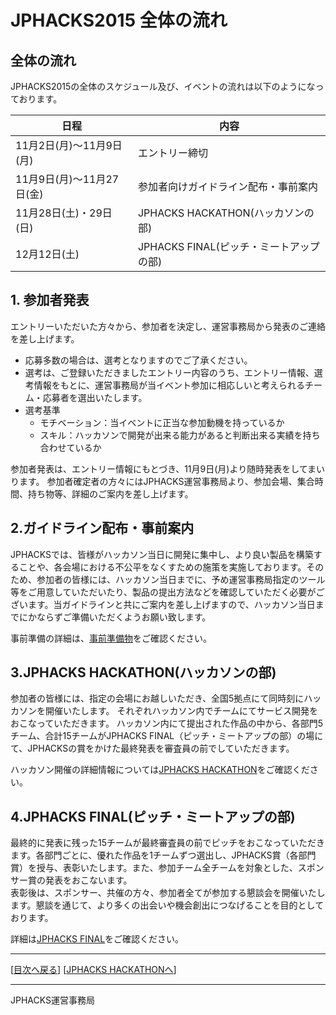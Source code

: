 # JPHACKS2015 全体の流れ
## 全体の流れ
JPHACKS2015の全体のスケジュール及び、イベントの流れは以下のようになっております。

|日程|内容|
|---|---|
|11月2日(月)〜11月9日(月)|エントリー締切|
|11月9日(月)〜11月27日(金)|参加者向けガイドライン配布・事前案内|
|11月28日(土)・29日(日)|JPHACKS HACKATHON(ハッカソンの部)|
|12月12日(土)|JPHACKS FINAL(ピッチ・ミートアップの部)|

## 1. 参加者発表
エントリーいただいた方々から、参加者を決定し、運営事務局から発表のご連絡を差し上げます。
* 応募多数の場合は、選考となりますのでご了承ください。
* 選考は、ご登録いただきましたエントリー内容のうち、エントリー情報、選考情報をもとに、運営事務局が当イベント参加に相応しいと考えられるチーム・応募者を選出いたします。
* 選考基準
  * モチベーション：当イベントに正当な参加動機を持っているか
  * スキル：ハッカソンで開発が出来る能力があると判断出来る実績を持ち合わせているか

参加者発表は、エントリー情報にもとづき、11月9日(月)より随時発表をしてまいります。
参加者確定者の方々にはJPHACKS運営事務局より、参加会場、集合時間、持ち物等、詳細のご案内を差し上げます。

## 2.ガイドライン配布・事前案内
JPHACKSでは、皆様がハッカソン当日に開発に集中し、より良い製品を構築することや、各会場における不公平をなくすための施策を実施しております。そのため、参加者の皆様には、ハッカソン当日までに、予め運営事務局指定のツール等をご用意していただいたり、製品の提出方法などを確認していただく必要がございます。当ガイドラインと共にご案内を差し上げますので、ハッカソン当日までにかならずご準備いただくようお願い致します。

事前準備の詳細は、[事前準備物](tools.md)をご確認ください。

## 3.JPHACKS HACKATHON(ハッカソンの部)
参加者の皆様には、指定の会場にお越しいただき、全国5拠点にて同時刻にハッカソンを開催いたします。
それぞれハッカソン内でチームにてサービス開発をおこなっていただきます。
ハッカソン内にて提出された作品の中から、各部門5チーム、合計15チームがJPHACKS FINAL（ピッチ・ミートアップの部）の場にて、JPHACKSの賞をかけた最終発表を審査員の前でしていただきます。

ハッカソン開催の詳細情報については[JPHACKS HACKATHON](hackathons.md)をご確認ください。

## 4.JPHACKS FINAL(ピッチ・ミートアップの部)
最終的に発表に残った15チームが最終審査員の前でピッチをおこなっていただきます。各部門ごとに、優れた作品を1チームずつ選出し、JPHACKS賞（各部門賞）を授与、表彰いたします。また、参加チーム全チームを対象とした、スポンサー賞の発表をおこないます。  
表彰後は、スポンサー、共催の方々、参加者全てが参加する懇談会を開催いたします。懇談を通じて、より多くの出会いや機会創出につなげることを目的としております。

詳細は[JPHACKS FINAL](final.md)をご確認ください。

--------------
[[目次へ戻る](../README.md)] [[JPHACKS HACKATHONへ](hackathons.md)]

----
JPHACKS運営事務局
